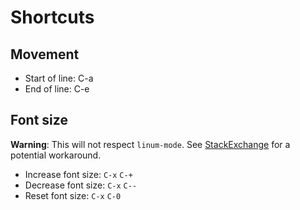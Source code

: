 # Shortcuts

## Movement

* Start of line: C-a
* End of line: C-e

## Font size

**Warning**: This will not respect `linum-mode`. See [StackExchange](http://unix.stackexchange.com/questions/29786/font-size-issues-with-emacs-in-linum-mode/30087) for a potential workaround.

* Increase font size: `C-x` `C-+`
* Decrease font size: `C-x` `C--`
* Reset font size: `C-x` `C-0`
